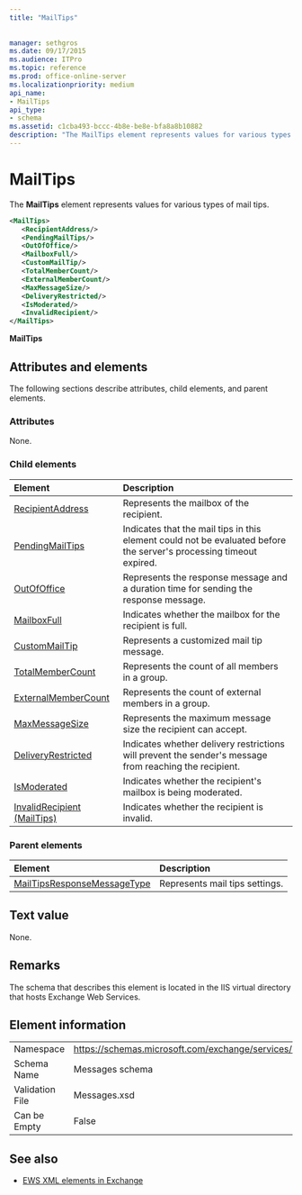 ```yaml
---
title: "MailTips"
 
 
manager: sethgros
ms.date: 09/17/2015
ms.audience: ITPro
ms.topic: reference
ms.prod: office-online-server
ms.localizationpriority: medium
api_name:
- MailTips
api_type:
- schema
ms.assetid: c1cba493-bccc-4b8e-be8e-bfa8a8b10882
description: "The MailTips element represents values for various types of mail tips."
---
```


# MailTips

The **MailTips** element represents values for various types of mail tips. 
  
```XML
<MailTips>
   <RecipientAddress/>
   <PendingMailTips/>
   <OutOfOffice/>
   <MailboxFull/>
   <CustomMailTip/>
   <TotalMemberCount/>
   <ExternalMemberCount/>
   <MaxMessageSize/>
   <DeliveryRestricted/>
   <IsModerated/>
   <InvalidRecipient/>
</MailTips>
```

 **MailTips**
## Attributes and elements

The following sections describe attributes, child elements, and parent elements.
  
### Attributes

None.
  
### Child elements

|**Element**|**Description**|
|:-----|:-----|
|[RecipientAddress](recipientaddress.md) <br/> |Represents the mailbox of the recipient.  <br/> |
|[PendingMailTips](pendingmailtips.md) <br/> |Indicates that the mail tips in this element could not be evaluated before the server's processing timeout expired.  <br/> |
|[OutOfOffice](outofoffice.md) <br/> |Represents the response message and a duration time for sending the response message.  <br/> |
|[MailboxFull](mailboxfull.md) <br/> |Indicates whether the mailbox for the recipient is full.  <br/> |
|[CustomMailTip](custommailtip.md) <br/> |Represents a customized mail tip message.  <br/> |
|[TotalMemberCount](totalmembercount.md) <br/> |Represents the count of all members in a group.  <br/> |
|[ExternalMemberCount](externalmembercount.md) <br/> |Represents the count of external members in a group.  <br/> |
|[MaxMessageSize](maxmessagesize.md) <br/> |Represents the maximum message size the recipient can accept.  <br/> |
|[DeliveryRestricted](deliveryrestricted.md) <br/> |Indicates whether delivery restrictions will prevent the sender's message from reaching the recipient.  <br/> |
|[IsModerated](ismoderated.md) <br/> |Indicates whether the recipient's mailbox is being moderated.  <br/> |
|[InvalidRecipient (MailTips)](invalidrecipient-mailtips.md) <br/> |Indicates whether the recipient is invalid.  <br/> |
   
### Parent elements

|**Element**|**Description**|
|:-----|:-----|
|[MailTipsResponseMessageType](mailtipsresponsemessagetype.md) <br/> |Represents mail tips settings.  <br/> |
   
## Text value

None.
  
## Remarks

The schema that describes this element is located in the IIS virtual directory that hosts Exchange Web Services.
  
## Element information

|||
|:-----|:-----|
|Namespace  <br/> |https://schemas.microsoft.com/exchange/services/2006/messages  <br/> |
|Schema Name  <br/> |Messages schema  <br/> |
|Validation File  <br/> |Messages.xsd  <br/> |
|Can be Empty  <br/> |False  <br/> |
   
## See also



- [EWS XML elements in Exchange](ews-xml-elements-in-exchange.md)

